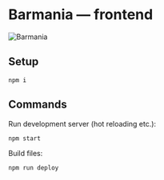 # Barmania — frontend

![Barmania](https://cloud.githubusercontent.com/assets/6282843/20839771/1fb613e0-b8ae-11e6-888f-2fec2741e996.png)

## Setup
`npm i`

## Commands

Run development server (hot reloading etc.):

`npm start`

Build files:

`npm run deploy`
